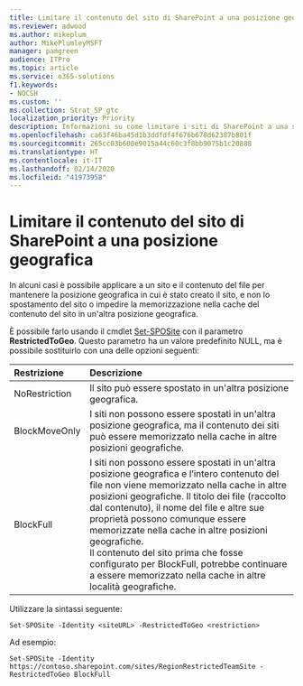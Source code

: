 ```yaml
---
title: Limitare il contenuto del sito di SharePoint a una posizione geografica
ms.reviewer: adwood
ms.author: mikeplum
author: MikePlumleyMSFT
manager: pamgreen
audience: ITPro
ms.topic: article
ms.service: o365-solutions
f1.keywords:
- NOCSH
ms.custom: ''
ms.collection: Strat_SP_gtc
localization_priority: Priority
description: Informazioni su come limitare i siti di SharePoint a una specifica posizione geografica in un ambiente multi-geo.
ms.openlocfilehash: ca63f46ba45d1b3ddfdf4f676b678d62387b801f
ms.sourcegitcommit: 265cc03b600e9015a44c60c3f8bb9075b1c20888
ms.translationtype: HT
ms.contentlocale: it-IT
ms.lasthandoff: 02/14/2020
ms.locfileid: "41973958"
---
```

# <a name="restrict-sharepoint-site-content-to-a-geo-location"></a>Limitare il contenuto del sito di SharePoint a una posizione geografica

In alcuni casi è possibile applicare a un sito e il contenuto del file per mantenere la posizione geografica in cui è stato creato il sito, e non lo spostamento del sito o impedire la memorizzazione nella cache del contenuto del sito in un'altra posizione geografica.

È possibile farlo usando il cmdlet [Set-SPOSite](https://docs.microsoft.com/powershell/module/sharepoint-online/set-sposite) con il parametro **RestrictedToGeo**. Questo parametro ha un valore predefinito NULL, ma è possibile sostituirlo con una delle opzioni seguenti:

|Restrizione|Descrizione|
|:----------|:----------|
|NoRestriction|Il sito può essere spostato in un'altra posizione geografica.|
|BlockMoveOnly|I siti non possono essere spostati in un'altra posizione geografica, ma il contenuto dei siti può essere memorizzato nella cache in altre posizioni geografiche.|
|BlockFull|I siti non possono essere spostati in un'altra posizione geografica e l’intero contenuto del file non viene memorizzato nella cache in altre posizioni geografiche. Il titolo dei file (raccolto dal contenuto), il nome del file e altre sue proprietà possono comunque essere memorizzate nella cache in altre posizioni geografiche.<br>Il contenuto del sito prima che fosse configurato per BlockFull, potrebbe continuare a essere memorizzato nella cache in altre località geografiche.|

Utilizzare la sintassi seguente:

`Set-SPOSite -Identity <siteURL> -RestrictedToGeo <restriction>`

Ad esempio:

`Set-SPOSite -Identity https://contoso.sharepoint.com/sites/RegionRestrictedTeamSite -RestrictedToGeo BlockFull`
